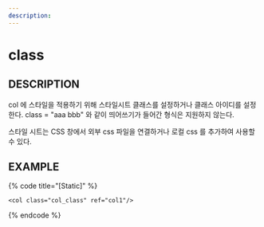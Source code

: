 ```yaml
---
description:
---
```


# class 

## DESCRIPTION

col 에 스타일을 적용하기 위해 스타일시트 클래스를 설정하거나 클래스 아이디를 설정한다.
class = "aaa bbb" 와 같이 띄어쓰기가 들어간 형식은 지원하지 않는다.

스타일 시트는 CSS 창에서 외부 css 파일을 연결하거나 로컬 css 를 추가하여 사용할 수 있다.

## EXAMPLE

{% code title="\[Static\]" %}
```markup
<col class="col_class" ref="col1"/> 
```
{% endcode %}
